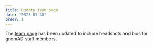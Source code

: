 ```yaml
---
title: Update team page
date: "2023-01-30"
order: 1
---
```


The [team page](https://gnomad.broadinstitute.org/team) has been updated to include headshots and bios for gnomAD staff members.

<!-- end_excerpt -->
